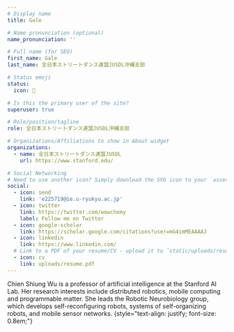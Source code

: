 ```yaml
---
# Display name
title: Gale

# Name pronunciation (optional)
name_pronunciation: ''

# Full name (for SEO)
first_name: Gale
last_name: 全日本ストリートダンス連盟JUSDL沖縄支部

# Status emoji
status:
  icon: 🕺

# Is this the primary user of the site?
superuser: true

# Role/position/tagline
role: 全日本ストリートダンス連盟JUSDL沖縄支部

# Organizations/Affiliations to show in About widget
organizations:
  - name: 全日本ストリートダンス連盟JUSDL
    url: https://www.stanford.edu/

# Social Networking
# Need to use another icon? Simply download the SVG icon to your `assets/media/icons/` folder.
social:
  - icon: send
    link: 'e225719@ie.u-ryukyu.ac.jp'
  - icon: twitter
    link: https://twitter.com/wowchemy
    label: Follow me on Twitter
  - icon: google-scholar
    link: https://scholar.google.com/citations?user=mG4imMEAAAAJ
  - icon: linkedin
    link: https://www.linkedin.com/
  # Link to a PDF of your resume/CV - upload it to `static/uploads/resume.pdf`
  - icon: cv
    link: uploads/resume.pdf
---
```


Chien Shiung Wu is a professor of artificial intelligence at the Stanford AI Lab. Her research interests include
distributed robotics, mobile computing and programmable matter. She leads the Robotic Neurobiology group, which develops
self-reconfiguring robots, systems of self-organizing robots, and mobile sensor networks.
{style="text-align: justify; font-size: 0.8em;"}
